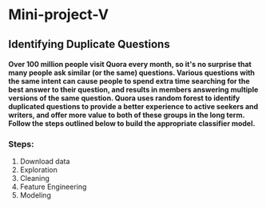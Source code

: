 # Mini-project-V


## Identifying Duplicate Questions
#### Over 100 million people visit Quora every month, so it's no surprise that many people ask similar (or the same) questions. Various questions with the same intent can cause people to spend extra time searching for the best answer to their question, and results in members answering multiple versions of the same question. Quora uses random forest to identify duplicated questions to provide a better experience to active seekers and writers, and offer more value to both of these groups in the long term. Follow the steps outlined below to build the appropriate classifier model.

### Steps:

1. Download data
2. Exploration
3. Cleaning
4. Feature Engineering
5. Modeling
